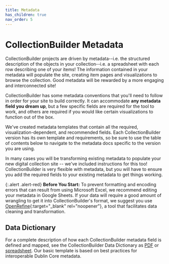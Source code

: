 ```yaml
---
title: Metadata
has_children: true
nav_order: 5
---
```


# CollectionBuilder Metadata

CollectionBuilder projects are driven by metadata--i.e. the structured description of the objects in your collection--i.e. a spreadsheet with each row describing one of your items!
The information contained in your metadata will populate the site, creating item pages and visualizations to browse the collection. 
Good metadata will be rewarded by a more engaging and interconnected site!

CollectionBuilder has some metadata conventions that you'll need to follow in order for your site to build correctly. 
It can accommodate **any metadata field you dream up**, but a few specific fields are required for the tool to work, and others are required if you would like certain visualizations to function out of the box. 

We've created metadata templates that contain all the required, visualization-dependent, and recommended fields.
Each CollectionBuilder version has its own template and requirements, so be sure to use the table of contents below to navigate to the metadata docs specific to the version you are using.

In many cases you will be transforming existing metadata to populate your new digital collection site -- we've included instructions for this too! 
CollectionBuilder is very flexible with metadata, but you will have to ensure you add the required fields to your existing metadata to get things working. 
 
{:.alert .alert-red}
**Before You Start:** To prevent formatting and encoding errors that can result from using Microsoft Excel, we recommend editing your metadata in Google Sheets. 
If your data will require a good amount of wrangling to get it into CollectionBuilder's format, we suggest you use [OpenRefine](http://openrefine.org/){:target="_blank" rel="noopener"}, a tool that facilitates data cleaning and transformation.

## Data Dictionary

For a complete description of how each CollectionBuilder metadata field is defined and mapped, see the CollectionBuilder Data Dictionary as [PDF](/cb-docs/images/collectionbuilder-data-dictionary.pdf) or [spreadsheet](https://docs.google.com/spreadsheets/d/1X7s3UW9y-3d6B7VmVJ87JptXrWipZ0yjlchSu07G3hE/edit?usp=sharing).
Our basic template is based on best practices for interoperable Dublin Core metadata.
